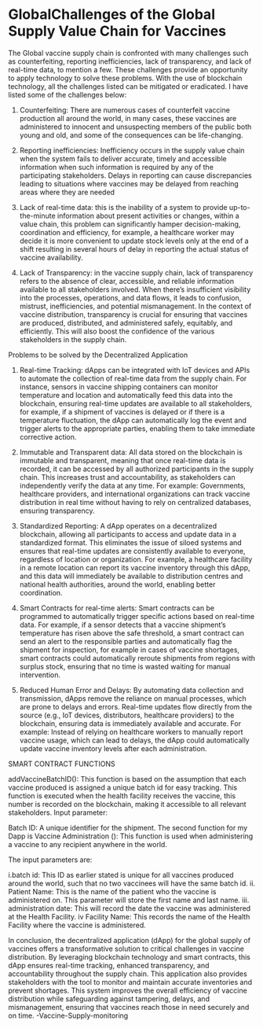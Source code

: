 # GlobalChallenges of the Global Supply Value Chain for Vaccines
The Global vaccine supply chain is confronted with many challenges such as counterfeiting, reporting inefficiencies, lack of transparency, and lack of real-time data, to mention a few. These challenges provide an opportunity to apply technology to solve these problems. With the use of blockchain technology, all the challenges listed can be mitigated or eradicated. I have listed some of the challenges below:
1.	Counterfeiting: There are numerous cases of counterfeit vaccine production all around the world, in many cases, these vaccines are administered to innocent and unsuspecting members of the public both young and old, and some of the consequences can be life-changing.

2.	Reporting inefficiencies:  Inefficiency occurs in the supply value chain when the system fails to deliver accurate, timely and accessible information when such information is required by any of the participating stakeholders. Delays in reporting can cause discrepancies leading to situations where vaccines may be delayed from reaching areas where they are needed

3.	Lack of real-time data: this is the inability of a system to provide up-to-the-minute information about present activities or changes, within a value chain, this problem can significantly hamper decision-making, coordination and efficiency, for example, a healthcare worker may decide it is more convenient to update stock levels only at the end of a shift resulting in several hours of delay in reporting the actual status of vaccine availability.

4.	Lack of Transparency: in the vaccine supply chain, lack of transparency refers to the absence of clear, accessible, and reliable information available to all stakeholders involved. When there’s insufficient visibility into the processes, operations, and data flows, it leads to confusion, mistrust, inefficiencies, and potential mismanagement. In the context of vaccine distribution, transparency is crucial for ensuring that vaccines are produced, distributed, and administered safely, equitably, and efficiently.  This will also boost the confidence of the various stakeholders in the supply chain.


Problems to be solved by the Decentralized Application

1.	Real-time Tracking: dApps can be integrated with IoT devices and APIs to automate the collection of real-time data from the supply chain. For instance, sensors in vaccine shipping containers can monitor temperature and location and automatically feed this data into the blockchain, ensuring real-time updates are available to all stakeholders, for example, if a shipment of vaccines is delayed or if there is a temperature fluctuation, the dApp can automatically log the event and trigger alerts to the appropriate parties, enabling them to take immediate corrective action.

2.	Immutable and Transparent data: All data stored on the blockchain is immutable and transparent, meaning that once real-time data is recorded, it can be accessed by all authorized participants in the supply chain. This increases trust and accountability, as stakeholders can independently verify the data at any time. For example: Governments, healthcare providers, and international organizations can track vaccine distribution in real time without having to rely on centralized databases, ensuring transparency.

3.	Standardized Reporting: A dApp operates on a decentralized blockchain, allowing all participants to access and update data in a standardized format. This eliminates the issue of siloed systems and ensures that real-time updates are consistently available to everyone, regardless of location or organization. For example, a healthcare facility in a remote location can report its vaccine inventory through this dApp, and this data will immediately be available to distribution centres and national health authorities, around the world, enabling better coordination.

4.	Smart Contracts for real-time alerts:  Smart contracts can be programmed to automatically trigger specific actions based on real-time data. For example, if a sensor detects that a vaccine shipment’s temperature has risen above the safe threshold, a smart contract can send an alert to the responsible parties and automatically flag the shipment for inspection, for example in cases of vaccine shortages, smart contracts could automatically reroute shipments from regions with surplus stock, ensuring that no time is wasted waiting for manual intervention.

5.	Reduced Human Error and Delays: By automating data collection and transmission, dApps remove the reliance on manual processes, which are prone to delays and errors. Real-time updates flow directly from the source (e.g., IoT devices, distributors, healthcare providers) to the blockchain, ensuring data is immediately available and accurate. For example: Instead of relying on healthcare workers to manually report vaccine usage, which can lead to delays, the dApp could automatically update vaccine inventory levels after each administration.



SMART CONTRACT FUNCTIONS

addVaccineBatchID():  This function is based on the assumption that each vaccine produced is assigned a unique batch id for easy tracking. This function is executed when the health facility receives the vaccine, this number is recorded on the blockchain, making it accessible to all relevant stakeholders.
Input parameter:

Batch ID: A unique identifier for the shipment.
The second function for my Dapp is 
Vaccine Administration (): This function is used when administering a vaccine to any recipient anywhere in the world.

The input parameters are:

i.batch id: This ID as earlier stated is unique for all vaccines produced around the world, such that no two vaccinees will have the same batch id. 
ii. Patient Name: This is the name of the patient who the vaccine is administered on. This parameter will store the first name and last name. 
iii. administration date: This will record the date the vaccine was administered at the Health Facility.
iv Facility Name: This records the name of the Health Facility where the vaccine is administered.

In conclusion, the decentralized application (dApp) for the global supply of vaccines offers a transformative solution to critical challenges in vaccine distribution. By leveraging blockchain technology and smart contracts, this dApp ensures real-time tracking, enhanced transparency, and accountability throughout the supply chain.  This application also provides stakeholders with the tool to monitor and maintain accurate inventories and prevent shortages. This system improves the overall efficiency of vaccine distribution while safeguarding against tampering, delays, and mismanagement, ensuring that vaccines reach those in need securely and on time.
-Vaccine-Supply-monitoring
